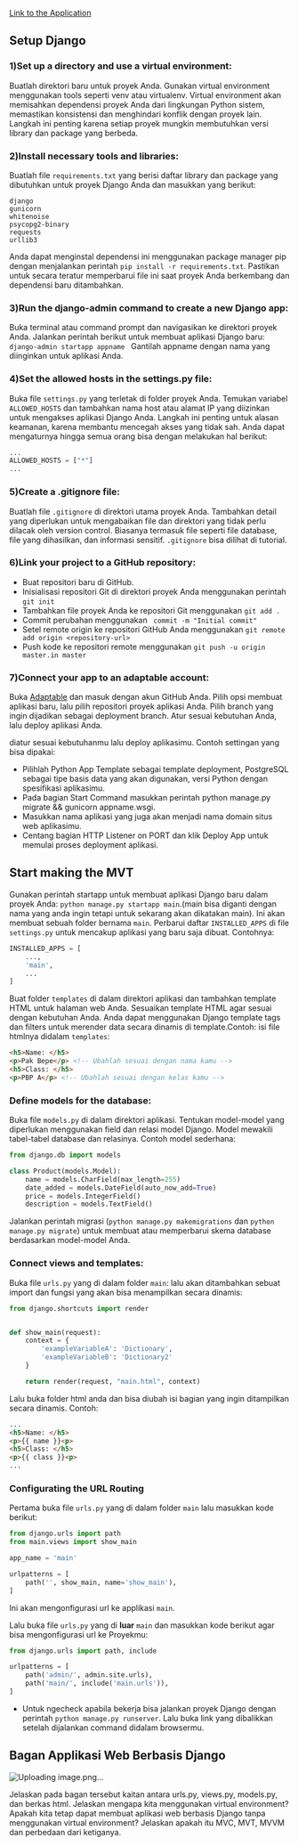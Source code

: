 [Link to the Application](https://corpse-corp.adaptable.app)

## Setup Django
### 1)Set up a directory and use a virtual environment:
Buatlah direktori baru untuk proyek Anda. Gunakan virtual environment menggunakan tools seperti venv atau virtualenv. Virtual environment akan memisahkan dependensi proyek Anda dari lingkungan Python sistem, memastikan konsistensi dan menghindari konflik dengan proyek lain. Langkah ini penting karena setiap proyek mungkin membutuhkan versi library dan package yang berbeda.

### 2)Install necessary tools and libraries:
Buatlah file `requirements.txt` yang berisi daftar library dan package yang dibutuhkan untuk proyek Django Anda dan masukkan yang berikut:
```
django
gunicorn
whitenoise
psycopg2-binary
requests
urllib3
```

Anda dapat menginstal dependensi ini menggunakan package manager pip dengan menjalankan perintah `pip install -r requirements.txt`. Pastikan untuk secara teratur memperbarui file ini saat proyek Anda berkembang dan dependensi baru ditambahkan.

### 3)Run the django-admin command to create a new Django app:
Buka terminal atau command prompt dan navigasikan ke direktori proyek Anda. 
Jalankan perintah berikut untuk membuat aplikasi Django baru: `django-admin startapp appname `
Gantilah appname dengan nama yang diinginkan untuk aplikasi Anda.

### 4)Set the allowed hosts in the settings.py file:
Buka file `settings.py` yang terletak di folder proyek Anda. 
Temukan variabel `ALLOWED_HOSTS` dan tambahkan nama host atau alamat IP yang diizinkan untuk mengakses aplikasi Django Anda. 
Langkah ini penting untuk alasan keamanan, karena membantu mencegah akses yang tidak sah. 
Anda dapat mengaturnya hingga semua orang bisa dengan melakukan hal berikut:
```python
...
ALLOWED_HOSTS = ["*"]
...
```

### 5)Create a .gitignore file:
Buatlah file `.gitignore` di direktori utama proyek Anda. Tambahkan detail yang diperlukan untuk mengabaikan file dan direktori yang tidak perlu dilacak oleh version control. Biasanya termasuk file seperti file database, file yang dihasilkan, dan informasi sensitif. `.gitignore` bisa dilihat di tutorial.

### 6)Link your project to a GitHub repository:
+ Buat repositori baru di GitHub. 
+ Inisialisasi repositori Git di direktori proyek Anda menggunakan perintah `git init`
+ Tambahkan file proyek Anda ke repositori Git menggunakan `git add .`
+ Commit perubahan menggunakan ` commit -m "Initial commit"`
+ Setel remote origin ke repositori GitHub Anda menggunakan `git remote add origin <repository-url>`
+ Push kode ke repositori remote menggunakan `git push -u origin master.in master`

### 7)Connect your app to an adaptable account:
Buka [Adaptable](https://adaptable.io) dan masuk dengan akun GitHub Anda. 
Pilih opsi membuat aplikasi baru, lalu pilih repositori proyek aplikasi Anda.
Pilih branch yang ingin dijadikan sebagai deployment branch.
Atur sesuai kebutuhan Anda, lalu deploy aplikasi Anda.

diatur sesuai kebutuhanmu lalu deploy aplikasimu. Contoh settingan yang bisa dipakai:

+ Pilihlah Python App Template sebagai template deployment, PostgreSQL sebagai tipe basis data yang akan digunakan, versi Python dengan spesifikasi aplikasimu.
+ Pada bagian Start Command masukkan perintah python manage.py migrate && gunicorn appname.wsgi.
+ Masukkan nama aplikasi yang juga akan menjadi nama domain situs web aplikasimu.
+ Centang bagian HTTP Listener on PORT dan klik Deploy App untuk memulai proses deployment aplikasi.


## Start making the MVT
Gunakan perintah startapp untuk membuat aplikasi Django baru dalam proyek Anda: `python manage.py startapp main`.(main bisa diganti dengan nama yang anda ingin tetapi untuk sekarang akan dikatakan main). 
Ini akan membuat sebuah folder bernama `main`. 
Perbarui daftar `INSTALLED_APPS` di file `settings.py` untuk mencakup aplikasi yang baru saja dibuat. Contohnya:
```python
INSTALLED_APPS = [
    ...,
    'main',
    ...
]
```
Buat folder `templates` di dalam direktori aplikasi dan tambahkan template HTML untuk halaman web Anda. Sesuaikan template HTML agar sesuai dengan kebutuhan Anda. Anda dapat menggunakan Django template tags dan filters untuk merender data secara dinamis di template.Contoh: isi file htmlnya didalam `templates`:
```html
<h5>Name: </h5>
<p>Pak Bepe</p> <!-- Ubahlah sesuai dengan nama kamu -->
<h5>Class: </h5>
<p>PBP A</p> <!-- Ubahlah sesuai dengan kelas kamu -->
```

### Define models for the database:
Buka file `models.py` di dalam direktori aplikasi. 
Tentukan model-model yang diperlukan menggunakan field dan relasi model Django. 
Model mewakili tabel-tabel database dan relasinya. Contoh model sederhana:
```python
from django.db import models

class Product(models.Model):
    name = models.CharField(max_length=255)
    date_added = models.DateField(auto_now_add=True)
    price = models.IntegerField()
    description = models.TextField()
```
Jalankan perintah migrasi (`python manage.py makemigrations` dan `python manage.py migrate`) untuk membuat atau memperbarui skema database berdasarkan model-model Anda.

### Connect views and templates:
Buka file `urls.py` yang di  dalam folder `main`: lalu akan ditambahkan sebuat import dan fungsi yang akan bisa menampilkan secara dinamis:
```python
from django.shortcuts import render


def show_main(request):
    context = {
        'exampleVariableA': 'Dictionary',
        'exampleVariableB': 'Dictionary2'
    }

    return render(request, "main.html", context)
```
Lalu buka folder html anda dan bisa diubah isi bagian yang ingin ditampilkan secara dinamis. Contoh:
```html
...
<h5>Name: </h5>
<p>{{ name }}<p>
<h5>Class: </h5>
<p>{{ class }}<p>
...
```

### Configurating the URL Routing
Pertama buka file `urls.py` yang di dalam folder `main` lalu masukkan kode berikut:
```python
from django.urls import path
from main.views import show_main

app_name = 'main'

urlpatterns = [
    path('', show_main, name='show_main'),
]
```
Ini akan mengonfigurasi url ke applikasi `main`.

Lalu buka file `urls.py` yang di **luar** `main` dan masukkan kode berikut agar bisa mengonfigurasi url ke Proyekmu:
```python
from django.urls import path, include

urlpatterns = [
    path('admin/', admin.site.urls),
    path('main/', include('main.urls')),
]
```
+ Untuk ngecheck apabila bekerja bisa jalankan proyek Django dengan perintah `python manage.py runserver`. Lalu buka link yang dibalikkan setelah dijalankan command didalam browsermu.


## Bagan Applikasi Web Berbasis Django
![Uploading image.png…]()

Jelaskan pada bagan tersebut kaitan antara urls.py, views.py, models.py, dan berkas html.
Jelaskan mengapa kita menggunakan virtual environment? Apakah kita tetap dapat membuat aplikasi web berbasis Django tanpa menggunakan virtual environment?
Jelaskan apakah itu MVC, MVT, MVVM dan perbedaan dari ketiganya.

